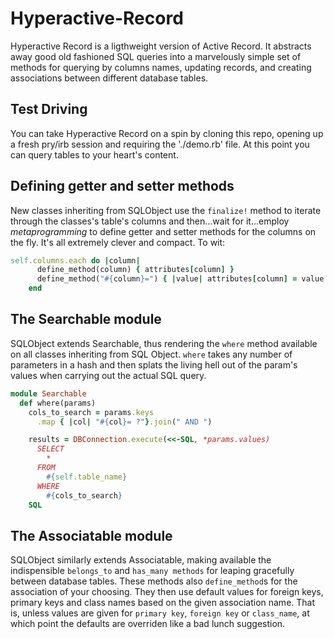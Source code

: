 # Hyperactive-Record
Hyperactive Record is a ligthweight version of Active Record. It abstracts away good old fashioned SQL queries into a marvelously simple set of methods for querying by columns names, updating records, and creating associations between different database tables.

## Test Driving
You can take Hyperactive Record on a spin by cloning this repo, opening up a fresh pry/irb session and requiring the './demo.rb' file. At this point you can query tables to your heart's content.

## Defining getter and setter methods
New classes inheriting from SQLObject use the `finalize!` method to iterate through the classes's table's columns and then...wait for it...employ *metaprogramming* to define getter and setter methods for the columns on the fly. It's all extremely clever and compact. To wit:

```ruby
self.columns.each do |column|
      define_method(column) { attributes[column] }
      define_method("#{column}=") { |value| attributes[column] = value }
    end
```

## The Searchable module
SQLObject extends Searchable, thus rendering the `where` method available on all classes inheriting from SQL Object. `where` takes any number of parameters in a hash and then splats the living hell out of the param's values when carrying out the actual SQL query.

```ruby
module Searchable
  def where(params)
    cols_to_search = params.keys
      .map { |col| "#{col}= ?"}.join(" AND ")

    results = DBConnection.execute(<<-SQL, *params.values)
      SELECT
        *
      FROM
        #{self.table_name}
      WHERE
        #{cols_to_search}
    SQL
```

## The Associatable module
SQLObject similarly extends Associatable, making available the indispensible `belongs_to` and `has_many methods` for leaping gracefully between database tables. These methods also `define_method`s for the association of your choosing. They then use default values for foreign keys, primary keys and class names based on the given association name. That is, unless values are given for `primary key`, `foreign key` or `class_name`, at which point the defaults are overriden like a bad lunch suggestion.


